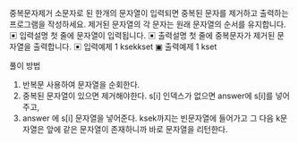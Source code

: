 중복문자제거
소문자로 된 한개의 문자열이 입력되면 중복된 문자를 제거하고 출력하는 프로그램을 작성하세요.
제거된 문자열의 각 문자는 원래 문자열의 순서를 유지합니다.
▣ 입력설명
첫 줄에 문자열이 입력됩니다.
▣ 출력설명
첫 줄에 중복문자가 제거된 문자열을 출력합니다.
▣ 입력예제 1
ksekkset
▣ 출력예제 1
kset

풀이 방법

1. 반복문 사용하여 문자열을 순회한다.
2. 중복된 문자열이 있으면 제거해야한다.
   s[i] 인덱스가 없으면 answer에 s[i]를 넣어주고,
3. answer 에 s[i] 문자열을 넣어준다.
   ksek까지는 빈문자열에 들어가고 그 다음 k문자열은 앞에 같은 문자열이 존재하니까
   바로 문자열을 리턴한다.
